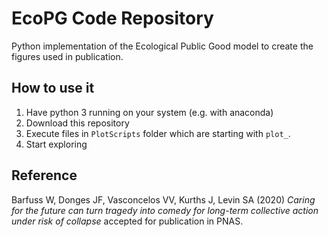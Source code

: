 # EcoPG Code Repository
Python implementation of the Ecological Public Good model to create the figures used in publication.

## How to use it
1. Have python 3 running on your system (e.g. with anaconda)
2. Download this repository
3. Execute files in `PlotScripts` folder which are starting with `plot_`.
5. Start exploring

## Reference
Barfuss W, Donges JF, Vasconcelos VV, Kurths J, Levin SA (2020)
*Caring for the future can turn tragedy into comedy for long-term collective action under risk of collapse*
accepted for publication in PNAS.
